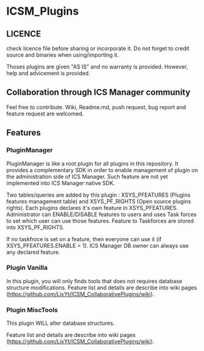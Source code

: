 # ICSM_Plugins

## LICENCE
check licence file before sharing or incorporate it. 
Do not forget to credit source and binaries when using/importing it.

Thoses plugins are given "AS IS" and no warranty is provided. 
However, help and advicement is provided.

## Collaboration through ICS Manager community
Feel free to contribute. Wiki, Readme.md, push request, bug report and feature request are welcomed.

## Features

### PluginManager

PluginManager is like a root plugin for all plugins in this repository. It provides a complementary SDK in order to enable management of plugin on the administration side of ICS Manager. Such feature are not yet implemented into ICS Manager native SDK.

Two tables/queries are added by this plugin : XSYS_PFEATURES (Plugins features management table) and XSYS_PF_RIGHTS (Open source plugins rights). Each plugins declares it's own feature in XSYS_PFEATURES. Administrator can ENABLE/DISABLE features to users and uses Task forces to set which user can use those features.
Feature to Taskforces are stored into XSYS_PF_RIGHTS. 

If no taskfroce is set on a feature, then everyone can use it (if XSYS_PFEATURES.ENABLE = 1). ICS Manager DB owner can always use any declared feature.

### Plugin Vanilla

In this plugin, you will only finds tools that does not requires database structure modifications.
Feature list and details are describe into wiki pages (https://github.com/LixYt/ICSM_CollaborativePlugins/wiki).

### Plugin MiscTools

This plugin WILL alter database structures. 

Feature list and details are describe into wiki pages (https://github.com/LixYt/ICSM_CollaborativePlugins/wiki).
